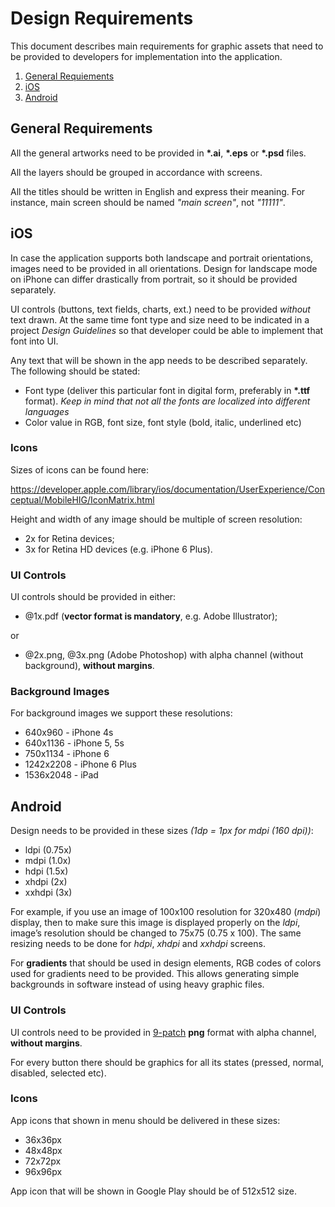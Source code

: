 # Design Requirements

This document describes main requirements for graphic assets that need to be provided to developers for implementation into the application.

1. [General Requiements](#general-requirements)
1. [iOS](#ios)
1. [Android](#android)
 

## General Requirements

All the general artworks need to be provided in __\*.ai__, __\*.eps__ or __\*.psd__ files. 

All the layers should be grouped in accordance with screens.

All the titles should be written in English and express their meaning. For instance, main screen should be named _"main screen"_, not _"11111"_.

 
## iOS

In case the application supports both landscape and portrait orientations, images need to be provided in all orientations. Design for landscape mode on iPhone can differ drastically from portrait, so it should be provided separately.

UI controls (buttons, text fields, charts, ext.) need to be provided _without_ text drawn. At the same time font type and size need to be indicated in a project _Design Guidelines_ so that developer could be able to implement that font into UI.

Any text that will be shown in the app needs to be described separately. The following should be stated:
* Font type (deliver this particular font in digital form, preferably in __\*.ttf__ format). _Keep in mind that not all the fonts are localized into different languages_
* Color value in RGB, font size, font style (bold, italic, underlined etc)


### Icons

Sizes of icons can be found here: 

https://developer.apple.com/library/ios/documentation/UserExperience/Conceptual/MobileHIG/IconMatrix.html

Height and width of any image should be multiple of screen resolution:
* 2x for Retina devices;
* 3x for Retina HD devices (e.g. iPhone 6 Plus).


### UI Controls

UI controls should be provided in either:
*  @1x.pdf (__vector format is mandatory__, e.g. Adobe Illustrator);

or 

* @2x.png, @3x.png (Adobe Photoshop) with alpha channel (without background), __without margins__.


### Background Images

For background images we support these resolutions: 
* 640x960 - iPhone 4s
* 640x1136 - iPhone 5, 5s
* 750x1134 - iPhone 6
* 1242x2208 - iPhone 6 Plus
* 1536x2048 - iPad


## Android

Design needs to be provided in these sizes _(1dp = 1px for mdpi (160 dpi))_:
* ldpi (0.75x)
* mdpi (1.0x)
* hdpi (1.5x)
* xhdpi (2x)
* xxhdpi (3x)

For example, if you use an image of 100x100 resolution for 320x480 (_mdpi_) display, then to make sure this image is displayed properly on the _ldpi_, image’s resolution should be changed to 75x75 (0.75 x 100). The same resizing needs to be done for _hdpi_, _xhdpi_ and _xxhdpi_ screens.
 
For __gradients__ that should be used in design elements, RGB codes of colors used for gradients need to be provided. This allows generating simple backgrounds in software instead of using heavy graphic files.  


### UI Controls

UI controls need to be provided in [9-patch](http://developer.android.com/tools/help/draw9patch.html) __png__ format with alpha channel, __without margins__.

For every button there should be graphics for all its states (pressed, normal, disabled, selected etc).


### Icons
 
App icons that shown in menu should be delivered in these sizes: 
* 36х36px
* 48х48px
* 72х72px
* 96х96px 

App icon that will be shown in Google Play should be of 512х512 size.
